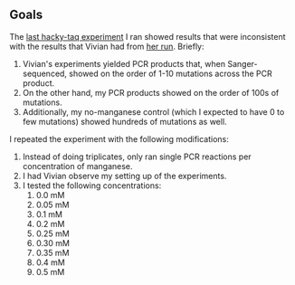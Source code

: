 ## Goals

The [last hacky-taq experiment](../20161006-hackytaq-replicates/20161006-hackytaq-replicate.md) I ran showed results that were inconsistent with the results that Vivian had from [her run](../20160920-Taq-Mn-mutagenesis/20160912-mgcl2-taq-series.md). Briefly:

1. Vivian's experiments yielded PCR products that, when Sanger-sequenced, showed on the order of 1-10 mutations across the PCR product.
1. On the other hand, my PCR products showed on the order of 100s of mutations.
1. Additionally, my no-manganese control (which I expected to have 0 to few mutations) showed hundreds of mutations as well.

I repeated the experiment with the following modifications:

1. Instead of doing triplicates, only ran single PCR reactions per concentration of manganese.
1. I had Vivian observe my setting up of the experiments.
1. I tested the following concentrations:
    1. 0.0 mM
    1. 0.05 mM
    1. 0.1 mM
    1. 0.2 mM
    1. 0.25 mM
    1. 0.30 mM
    1. 0.35 mM
    1. 0.4 mM
    1. 0.5 mM
